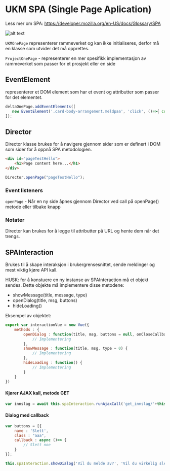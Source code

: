 # UKM SPA (Single Page Aplication)

Less mer om SPA: https://developer.mozilla.org/en-US/docs/Glossary/SPA


![alt text](https://github.com/UKMNorge/ukm-onepage-js/blob/main/docs/diagram-ukm-one-page.png?raw=true)


`UKMOnePage` representerer rammeverket og kan ikke initialiseres, derfor må en klasse som utvider det må opprettes.


`ProjectOnePage` - representerer en mer spesifikk implementasjon av rammeverket som passer for et prosjekt eller en side

## EventElement
representerer et DOM element som har et event og attributter som passer for det elementet.

```js
deltaOnePage.addEventElements([
   new EventElement('.card-body-arrangement.meldpaa', 'click', ()=>{ console.log("callback"); }, 'get_innslag_types', 'GET', ['pl_id'])        
]);
```


## Director
Director klasse brukes for å navigere gjennom sider som er definert i DOM som sider for å oppnå SPA metodologien.

```html
<div id="pageTestHello">
	<h1>Page content here...</h1>
</div>
```

```js
Director.openPage("pageTestHello");
```

### Event listeners
`openPage` - Når en ny side åpnes gjennom Director ved call på openPage() metode eller tilbake knapp


### Notater
Director kan brukes for å legge til attributter på URL og hente dem når det trengs.


## SPAInteraction

Brukes til å skape interaksjon i brukergrensesnittet, sende meldinger og mest viktig kjøre API kall.

HUSK: for å konstuere en ny instanse av SPAInteraction må et objekt sendes. Dette objekte må implementere disse metodene:
* showMessage(title, message, type)
* openDialog(title, msg, buttons)
* hideLoading()

Eksempel av objektet:

```js
export var interactionVue = new Vue({
    methods : {
        openDialog : function(title, msg, buttons = null, onCloseCallback) {
            // Implementering
        },
        showMessage : function(title, msg, type = 0) {
            // Implementering
        },
        hideLoading : function() {
            // Implementering
        }
    }
})
```

#### Kjører AJAX kall, metode GET
```js
var innslag = await this.spaInteraction.runAjaxCall('get_innslag/'+this.innslag_id, 'GET', {});

```

#### Dialog med callback
```js
var buttons = [{
	name : 'Slett',
	class : "aaa",
	callback : async ()=> {
	    // Slett noe
	}
}];

this.spaInteraction.showDialog('Vil du melde av?', 'Vil du virkelig slette dette?', buttons);
```
